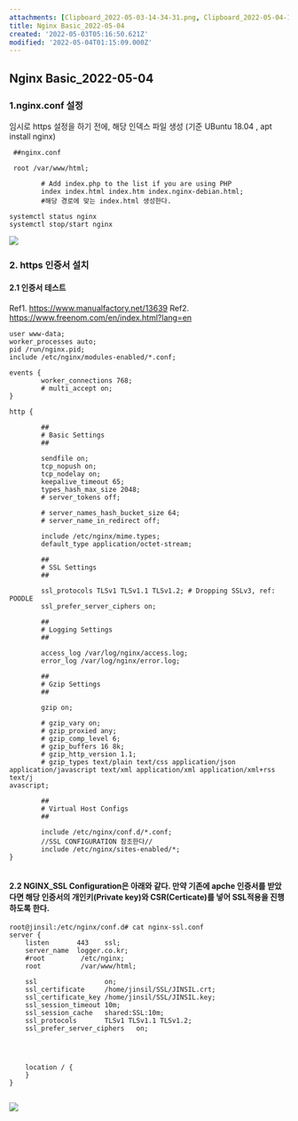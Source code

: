 ```yaml
---
attachments: [Clipboard_2022-05-03-14-34-31.png, Clipboard_2022-05-04-10-07-19.png]
title: Nginx Basic_2022-05-04
created: '2022-05-03T05:16:50.621Z'
modified: '2022-05-04T01:15:09.000Z'
---
```


## Nginx Basic_2022-05-04

### 1.nginx.conf 설정

임시로 https 설정을 하기 전에, 해당 인덱스 파일 생성 (기준 UBuntu 18.04 , apt install nginx)





```
 ##nginx.conf
 
 root /var/www/html;

        # Add index.php to the list if you are using PHP
        index index.html index.htm index.nginx-debian.html;
        #해당 경로에 맞는 index.html 생성한다.
```


```
systemctl status nginx
systemctl stop/start nginx
```

![](@attachment/https://github.com/jinsirie/TIL/blob/8b1dc64cab8217274e4c4c7d9cbc3879a5584bb4/img/Clipboard_2022-05-03-14-34-31.png)



### 2. https 인증서 설치


#### 2.1 인증서 테스트
 Ref1. https://www.manualfactory.net/13639
 Ref2. https://www.freenom.com/en/index.html?lang=en






```
user www-data;
worker_processes auto;
pid /run/nginx.pid;
include /etc/nginx/modules-enabled/*.conf;
```



```
events {
        worker_connections 768;
        # multi_accept on;
}
```



```
http {

        ##
        # Basic Settings
        ##

        sendfile on;
        tcp_nopush on;
        tcp_nodelay on;
        keepalive_timeout 65;
        types_hash_max_size 2048;
        # server_tokens off;

        # server_names_hash_bucket_size 64;
        # server_name_in_redirect off;

        include /etc/nginx/mime.types;
        default_type application/octet-stream;

        ##
        # SSL Settings
        ##

        ssl_protocols TLSv1 TLSv1.1 TLSv1.2; # Dropping SSLv3, ref: POODLE
        ssl_prefer_server_ciphers on;

        ##
        # Logging Settings
        ##

        access_log /var/log/nginx/access.log;
        error_log /var/log/nginx/error.log;

        ##
        # Gzip Settings
        ##

        gzip on;

        # gzip_vary on;
        # gzip_proxied any;
        # gzip_comp_level 6;
        # gzip_buffers 16 8k;
        # gzip_http_version 1.1;
        # gzip_types text/plain text/css application/json application/javascript text/xml application/xml application/xml+rss text/j
avascript;

        ##
        # Virtual Host Configs
        ##

        include /etc/nginx/conf.d/*.conf;
        //SSL CONFIGURATION 참조한다//
        include /etc/nginx/sites-enabled/*;
}
 
```





#### 2.2 NGINX_SSL Configuration은 아래와 같다. 만약 기존에 apche 인증서를 받았다면 해당 인증서의 개인키(Private key)와 CSR(Certicate)를 넣어 SSL적용을 진행하도록 한다.

```
root@jinsil:/etc/nginx/conf.d# cat nginx-ssl.conf 
server {
    listen       443    ssl;
    server_name  logger.co.kr;
    #root         /etc/nginx;
    root          /var/www/html;   
 
    ssl                 on;
    ssl_certificate     /home/jinsil/SSL/JINSIL.crt;
    ssl_certificate_key /home/jinsil/SSL/JINSIL.key;
    ssl_session_timeout 10m;
    ssl_session_cache   shared:SSL:10m;
    ssl_protocols       TLSv1 TLSv1.1 TLSv1.2;
    ssl_prefer_server_ciphers   on;

     
    
    
    location / {
    }
}


```



![](@attachment/https://github.com/jinsirie/TIL/blob/8b1dc64cab8217274e4c4c7d9cbc3879a5584bb4/img/Clipboard_2022-05-04-10-07-19.png)
